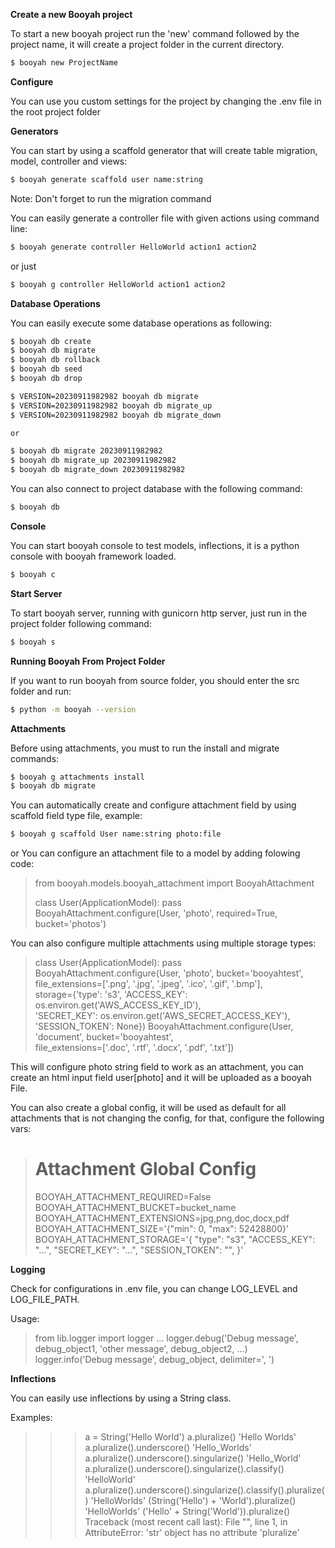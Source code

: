 
**Create a new Booyah project**

To start a new booyah project run the 'new' command followed by the project name, it will create a project folder in the current directory.

```sh
$ booyah new ProjectName
```

**Configure**

You can use you custom settings for the project by changing the .env file in the root project folder

**Generators**

You can start by using a scaffold generator that will create table migration, model, controller and views:

```sh
$ booyah generate scaffold user name:string
```

Note: Don't forget to run the migration command

You can easily generate a controller file with given actions using command line:

```sh
$ booyah generate controller HelloWorld action1 action2
```

or just

```sh
$ booyah g controller HelloWorld action1 action2
```

**Database Operations**

You can easily execute some database operations as following:

```sh
$ booyah db create
$ booyah db migrate
$ booyah db rollback
$ booyah db seed
$ booyah db drop

$ VERSION=20230911982982 booyah db migrate
$ VERSION=20230911982982 booyah db migrate_up
$ VERSION=20230911982982 booyah db migrate_down

or

$ booyah db migrate 20230911982982
$ booyah db migrate_up 20230911982982
$ booyah db migrate_down 20230911982982

```

You can also connect to project database with the following command:

```sh
$ booyah db
```

**Console**

You can start booyah console to test models, inflections, it is a python console with booyah framework loaded.

```sh
$ booyah c
```

**Start Server**

To start booyah server, running with gunicorn http server, just run in the project folder following command:

```sh
$ booyah s
```

**Running Booyah From Project Folder**

If you want to run booyah from source folder, you should enter the src folder and run:

```sh
$ python -m booyah --version
```

**Attachments**

Before using attachments, you must to run the install and migrate commands:
```sh
$ booyah g attachments install
$ booyah db migrate
```

You can automatically create and configure attachment field by using scaffold field type file, example:
```sh
$ booyah g scaffold User name:string photo:file
```
or
You can configure an attachment file to a model by adding folowing code:

> from booyah.models.booyah_attachment import BooyahAttachment
> 
> class User(ApplicationModel):
>  pass
> BooyahAttachment.configure(User, 'photo', required=True, bucket='photos')

You can also configure multiple attachments using multiple storage types:

> class User(ApplicationModel):
>     pass
> BooyahAttachment.configure(User, 'photo', bucket='booyahtest', \
>     file_extensions=['.png', '.jpg', '.jpeg', '.ico', '.gif', '.bmp'], \
>     storage={'type': 's3', 'ACCESS_KEY': os.environ.get('AWS_ACCESS_KEY_ID'), \
>     'SECRET_KEY': os.environ.get('AWS_SECRET_ACCESS_KEY'), 'SESSION_TOKEN': None})
> BooyahAttachment.configure(User, 'document', bucket='booyahtest', \
>     file_extensions=['.doc', '.rtf', '.docx', '.pdf', '.txt'])

This will configure photo string field to work as an attachment, you can create an html input field user[photo] and it will be uploaded as a booyah File.

You can also create a global config, it will be used as default for all attachments that is not changing the config, for that, configure the following vars:

> # Attachment Global Config
> BOOYAH_ATTACHMENT_REQUIRED=False
> BOOYAH_ATTACHMENT_BUCKET=bucket_name
> BOOYAH_ATTACHMENT_EXTENSIONS=jpg,png,doc,docx,pdf
> BOOYAH_ATTACHMENT_SIZE='{"min": 0, "max": 52428800}'
> BOOYAH_ATTACHMENT_STORAGE='{
>     "type": "s3",
>     "ACCESS_KEY": "...",
>     "SECRET_KEY": "...",
>     "SESSION_TOKEN": "",
> }'

**Logging**

Check for configurations in .env file, you can change LOG_LEVEL and LOG_FILE_PATH.

Usage:

> from lib.logger import logger
> ...
> logger.debug('Debug message', debug_object1, 'other message', debug_object2, ...)
> logger.info('Debug message', debug_object, delimiter=', ')

**Inflections**

You can easily use inflections by using a String class.

Examples:

>>> a = String('Hello World')
>>> a.pluralize()
'Hello Worlds'
>>> a.pluralize().underscore()
'Hello_Worlds'
>>> a.pluralize().underscore().singularize()
'Hello_World'
>>> a.pluralize().underscore().singularize().classify()
'HelloWorld'
>>> a.pluralize().underscore().singularize().classify().pluralize()
'HelloWorlds'
>>> (String('Hello') + 'World').pluralize()
'HelloWorlds'
>>> ('Hello' + String('World')).pluralize()
Traceback (most recent call last):
  File "<stdin>", line 1, in <module>
AttributeError: 'str' object has no attribute 'pluralize'